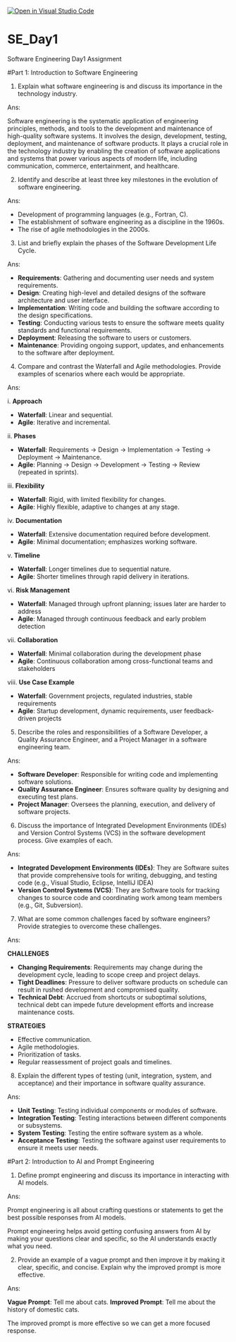 [![Open in Visual Studio Code](https://classroom.github.com/assets/open-in-vscode-2e0aaae1b6195c2367325f4f02e2d04e9abb55f0b24a779b69b11b9e10269abc.svg)](https://classroom.github.com/online_ide?assignment_repo_id=15532869&assignment_repo_type=AssignmentRepo)
# SE_Day1
Software Engineering Day1 Assignment

#Part 1: Introduction to Software Engineering

1. Explain what software engineering is and discuss its importance in the technology industry.

Ans:

Software engineering is the systematic application of engineering principles, methods, and tools to the development and maintenance of high-quality software systems. It involves the design, development, testing, deployment, and maintenance of software products. It plays a crucial role in the technology industry by enabling the creation of software applications and systems that power various aspects of modern life, including communication, commerce, entertainment, and healthcare.

2. Identify and describe at least three key milestones in the evolution of software engineering.

Ans:

* Development of programming languages (e.g., Fortran, C).
* The establishment of software engineering as a discipline in the 1960s.
* The rise of agile methodologies in the 2000s.

3. List and briefly explain the phases of the Software Development Life Cycle.

Ans:

- **Requirements**: Gathering and documenting user needs and system requirements.
- **Design**: Creating high-level and detailed designs of the software architecture and user interface.
- **Implementation**: Writing code and building the software according to the design specifications.
- **Testing**: Conducting various tests to ensure the software meets quality standards and functional requirements.
- **Deployment**: Releasing the software to users or customers.
- **Maintenance**: Providing ongoing support, updates, and enhancements to the software after deployment.

4. Compare and contrast the Waterfall and Agile methodologies. Provide examples of scenarios where each would be appropriate.

Ans:

i. **Approach**
- **Waterfall**: Linear and sequential.
- **Agile**: Iterative and incremental.

ii. **Phases**
- **Waterfall**: Requirements → Design → Implementation → Testing → Deployment → Maintenance.
- **Agile**: Planning → Design → Development → Testing → Review (repeated in sprints).

iii. **Flexibility**
- **Waterfall**: Rigid, with limited flexibility for changes.
- **Agile**: Highly flexible, adaptive to changes at any stage.

iv. **Documentation**
- **Waterfall**: Extensive documentation required before development.
- **Agile**: Minimal documentation; emphasizes working software.

v. **Timeline**
- **Waterfall**: Longer timelines due to sequential nature.
- **Agile**: Shorter timelines through rapid delivery in iterations.
  
vi. **Risk Management**
- **Waterfall**: Managed through upfront planning; issues later are harder to address
- **Agile**: Managed through continuous feedback and early problem detection
  
vii. **Collaboration**
- **Waterfall**: Minimal collaboration during the development phase
- **Agile**: Continuous collaboration among cross-functional teams and stakeholders

viii. **Use Case Example**
- **Waterfall**: Government projects, regulated industries, stable requirements
- **Agile**: Startup development, dynamic requirements, user feedback-driven projects

5. Describe the roles and responsibilities of a Software Developer, a Quality Assurance Engineer, and a Project Manager in a software engineering team.

Ans:

- **Software Developer**: Responsible for writing code and implementing software solutions.
- **Quality Assurance Engineer**: Ensures software quality by designing and executing test plans.
- **Project Manager**: Oversees the planning, execution, and delivery of software projects.

6. Discuss the importance of Integrated Development Environments (IDEs) and Version Control Systems (VCS) in the software development process. Give examples of each.

Ans:

- **Integrated Development Environments (IDEs)**: They are Software suites that provide comprehensive tools for writing, debugging, and testing code (e.g., Visual Studio, Eclipse, IntelliJ IDEA)
- **Version Control Systems (VCS)**: They are Software tools for tracking changes to source code and coordinating work among team members (e.g., Git, Subversion).



7. What are some common challenges faced by software engineers? Provide strategies to overcome these challenges.

Ans:

**CHALLENGES**
- **Changing Requirements**: Requirements may change during the development cycle, leading to scope creep and project delays.
- **Tight Deadlines**: Pressure to deliver software products on schedule can result in rushed development and compromised quality.
- **Technical Debt**: Accrued from shortcuts or suboptimal solutions, technical debt can impede future development efforts and increase maintenance costs.

**STRATEGIES**
- Effective communication.
- Agile methodologies.
- Prioritization of tasks.
- Regular reassessment of project goals and timelines.



8. Explain the different types of testing (unit, integration, system, and acceptance) and their importance in software quality assurance.

Ans:
- **Unit Testing**: Testing individual components or modules of software.
- **Integration Testing**: Testing interactions between different components or subsystems.
- **System Testing**: Testing the entire software system as a whole.
- **Acceptance Testing**: Testing the software against user requirements to ensure it meets user needs.

  

#Part 2: Introduction to AI and Prompt Engineering

1. Define prompt engineering and discuss its importance in interacting with AI models.

Ans:

Prompt engineering is all about crafting questions or statements to get the best possible responses from AI models.

Prompt engineering helps avoid getting confusing answers from AI by making your questions clear and specific, so the AI understands exactly what you need.



2. Provide an example of a vague prompt and then improve it by making it clear, specific, and concise. Explain why the improved prompt is more effective.

Ans:

**Vague Prompt**: Tell me about cats.
**Improved Prompt**: Tell me about the history of domestic cats.

The improved prompt is more effective so we can get a more focused response.
